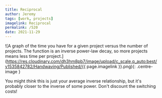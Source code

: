 ```yaml
---
title: Reciprocal
author: Jeremy
tags: [work, projects]
imagelink: Reciprocal
permalink: /520
date: 2021-11-29
---
```


![A graph of the time you have for a given project versus the number of projects. The function is an inverse power-law decay, so more projects means less time per project.](https://res.cloudinary.com/dh3hm8pb7/image/upload/c_scale,q_auto:best/v1535842782/Handwaving/Published/{{ page.imagelink }}.png){: .centre-image }

You might *think* this is just your average inverse relationship, but it's probably closer to the inverse of some power. Don't discount the switching costs!
